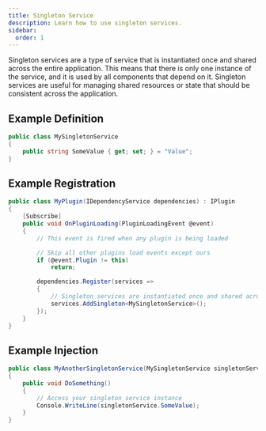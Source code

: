 ```yaml
---
title: Singleton Service
description: Learn how to use singleton services.
sidebar:
  order: 1
---
```


Singleton services are a type of service that is instantiated once and shared across the entire application. 
This means that there is only one instance of the service, and it is used by all components that depend on it. 
Singleton services are useful for managing shared resources or state that should be consistent across the application.

## Example Definition
```csharp
public class MySingletonService
{
    public string SomeValue { get; set; } = "Value";
}
```

## Example Registration
```csharp
public class MyPlugin(IDependencyService dependencies) : IPlugin
{
    [Subscribe]
    public void OnPluginLoading(PluginLoadingEvent @event)
    {
        // This event is fired when any plugin is being loaded

        // Skip all other plugins load events except ours
        if (@event.Plugin != this)
            return;

        dependencies.Register(services =>
        {
            // Singleton services are instantiated once and shared across the entire application
            services.AddSingleton<MySingletonService>();
        });
    }
}
```

## Example Injection
```csharp
public class MyAnotherSingletonService(MySingletonService singletonService)
{
    public void DoSomething()
    {
        // Access your singleton service instance
        Console.WriteLine(singletonService.SomeValue);
    }
}
```